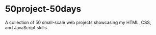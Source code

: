 # 50project-50days
A collection of 50 small-scale web projects showcasing my HTML, CSS, and JavaScript skills.
